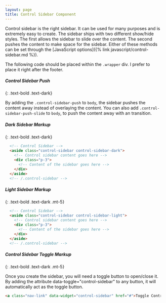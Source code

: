 ```yaml
---
layout: page
title: Control Sidebar Component
---
```


Control sidebar is the right sidebar. It can be used for many purposes and is extremely easy to create. The sidebar ships with two different show/hide styles. The first allows the sidebar to slide over the content. The second pushes the content to make space for the sidebar. Either of these methods can be set through the [JavaScript options]({% link javascript/control-sidebar.md %}).

The following code should be placed within the `.wrapper` div. I prefer to place it right after the footer.

##### Control Sidebar Push
{: .text-bold .text-dark}

By adding the `.control-sidebar-push` to `body`, the sidebar pushes the content away instead of overlaying the content.
You can also add `.control-sidebar-push-slide` to `body`, to push the content away with an transition.

##### Dark Sidebar Markup
{: .text-bold .text-dark}

```html
  <!-- Control Sidebar -->
  <aside class="control-sidebar control-sidebar-dark">
    <!-- Control sidebar content goes here -->
    <div class="p-3">
      <!-- Content of the sidebar goes here -->
    </div>
  </aside>
  <!-- /.control-sidebar -->
```

##### Light Sidebar Markup
{: .text-bold .text-dark .mt-5}

```html
  <!-- Control Sidebar -->
  <aside class="control-sidebar control-sidebar-light">
    <!-- Control sidebar content goes here -->
    <div class="p-3">
      <!-- Content of the sidebar goes here -->
    </div>
  </aside>
  <!-- /.control-sidebar -->
```

##### Control Sidebar Toggle Markup
{: .text-bold .text-dark .mt-5}

Once you create the sidebar, you will need a toggle button to open/close it. By adding the attribute data-toggle="control-sidebar" to any button, it will automatically act as the toggle button.

```html
<a class="nav-link" data-widget="control-sidebar" href="#">Toggle Control Sidebar</a>
```
